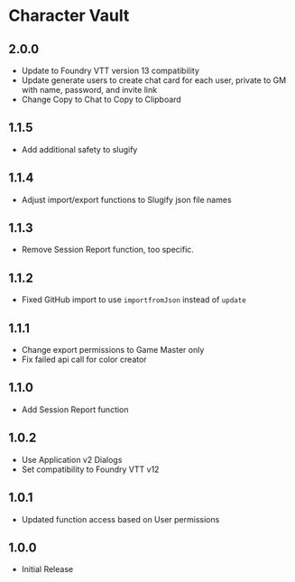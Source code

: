 # Character Vault

## 2.0.0

- Update to Foundry VTT version 13 compatibility
- Update generate users to create chat card for each user, private to GM with name, password, and invite link
- Change Copy to Chat to Copy to Clipboard

## 1.1.5

- Add additional safety to slugify

## 1.1.4

- Adjust import/export functions to Slugify json file names

## 1.1.3

- Remove Session Report function, too specific.

## 1.1.2

- Fixed GitHub import to use `importfromJson` instead of `update`

## 1.1.1

- Change export permissions to Game Master only
- Fix failed api call for color creator

## 1.1.0

- Add Session Report function

## 1.0.2

- Use Application v2 Dialogs
- Set compatibility to Foundry VTT v12

## 1.0.1

- Updated function access based on User permissions

## 1.0.0

- Initial Release
